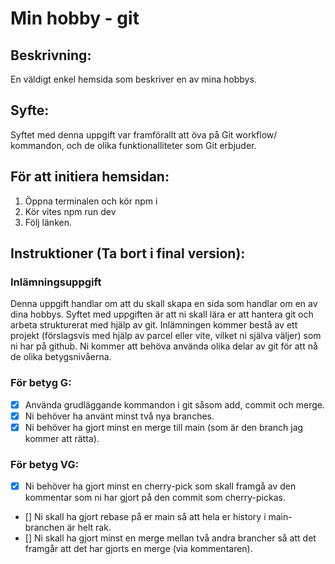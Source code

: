 # Min hobby - git

## Beskrivning:

En väldigt enkel hemsida som beskriver en av mina hobbys.

## Syfte:

Syftet med denna uppgift var framförallt att öva på Git workflow/ kommandon, och de olika funktionalliteter som Git erbjuder.

## För att initiera hemsidan:

1. Öppna terminalen och kör npm i
2. Kör vites npm run dev
3. Följ länken.

## Instruktioner (Ta bort i final version):

### Inlämningsuppgift

Denna uppgift handlar om att du skall skapa en sida som handlar om en av dina hobbys.
Syftet med uppgiften är att ni skall lära er att hantera git och arbeta strukturerat med hjälp av git.
Inlämningen kommer bestå av ett projekt (förslagsvis med hjälp av parcel eller vite, vilket ni själva väljer) som ni har på github. Ni kommer att behöva använda olika delar av git för att nå de olika betygsnivåerna.

### För betyg G:

- [x] Använda grudläggande kommandon i git såsom add, commit och merge.
- [x] Ni behöver ha använt minst två nya branches.
- [x] Ni behöver ha gjort minst en merge till main (som är den branch jag kommer att rätta).

### För betyg VG:

- [x] Ni behöver ha gjort minst en cherry-pick som skall framgå av den kommentar som ni har gjort på den commit som cherry-pickas.
- [] Ni skall ha gjort rebase på er main så att hela er history i main-branchen är helt rak.
- [] Ni skall ha gjort minst en merge mellan två andra brancher så att det framgår att det har gjorts en merge (via kommentaren).
